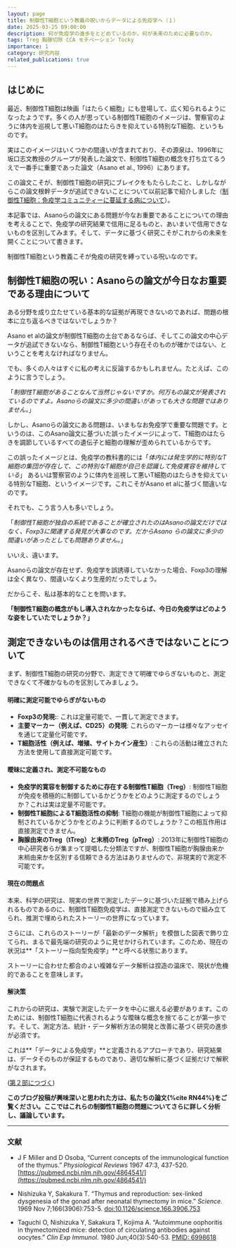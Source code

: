 ```yaml
---
layout: page
title: 制御性T細胞という教義の呪いからデータによる免疫学へ（１）
date: 2025-03-25 09:00:00
description: 何が免疫学の進歩をとどめているのか。何が未来のために必要なのか。
tags: Treg 胸腺切除 CCA モチベーション Tocky
importance: 1
category: 研究内容
related_publications: true
---
```


## はじめに

最近、制御性T細胞は映画「はたらく細胞」にも登場して、広く知られるようになったようです。多くの人が思っている制御性T細胞のイメージは、警察官のように体内を巡視して悪いT細胞のはたらきを抑えている特別なT細胞、というものです。

実はこのイメージはいくつかの間違いが含まれており、その源泉は、1996年に坂口志文教授のグループが発表した論文で、制御性T細胞の概念を打ち立てるうえで一番手に重要であった論文（Asano et al., 1996）にあります。

この論文こそが、制御性T細胞の研究にブレイクをもたらしたこと、しかしながらこの論文根幹データが追試できないことについて以前記事で紹介しました（[制御性T細胞：免疫学コミュニティーに蔓延する病について](https://monotockylab.github.io/japanese/2024-12-02/)）。

本記事では、Asanoらの論文にある問題が今なお重要であることについての理由を考えることで、免疫学の研究結果で信用に足るものと、あいまいで信用できないものを区別してみます。そして、データに基づく研究こそがこれからの未来を開くことについて書きます。

制御性T細胞という教義こそが免疫の研究を縛っている呪いなのです。

## 制御性T細胞の呪い：Asanoらの論文が今日なお重要である理由について

ある分野を成り立たせている基本的な証拠が再現できないのであれば、問題の根本に立ち返るべきではないでしょうか？

Asano et alの論文が制御性T細胞の土台であるならば、そしてこの論文の中心データが追試できないなら、制御性T細胞という存在そのものが確かではない、ということを考えなければなりません。

でも、多くの人々はすぐに私の考えに反論するかもしれません。たとえば、このように言うでしょう。

「_制御性T細胞があることなんて当然じゃないですか。何万もの論文が発表されているのですよ。Asanoらの論文に多少の間違いがあっても大きな問題ではありません。_」

しかし、Asanoらの論文にある問題は、いまもなお免疫学で重要な問題です。というのは、このAsano論文に基づいた誤ったイメージによって、T細胞のはたらきを調節しているすべての遺伝子と細胞の理解が歪められているからです。

この誤ったイメージとは、免疫学の教科書的には「_体内には発生学的に特別なT細胞の集団が存在して、この特別なT細胞が自己を認識して免疫寛容を維持している_」
あるいは警察官のように体内を巡視して悪いT細胞のはたらきを抑えている特別なT細胞、というイメージです。これこそがAsano et alに基づく間違いなのです。

それでも、こう言う人も多いでしょう。

「_制御性T細胞が独自の系統であることが確立されたのはAsanoの論文だけではなく、Foxp3に関連する発見が大事なのです。だからAsano らの論文に多少の間違いがあったとしても問題ありません。_」

いいえ、違います。

Asanoらの論文が存在せず、免疫学を誤誘導していなかった場合、Foxp3の理解は全く異なり、間違いなくより生産的だったでしょう。

だからこそ、私は基本的なことを問います。

**「制御性T細胞の概念がもし導入されなかったならば、今日の免疫学はどのような姿をしていたでしょうか？」**

## 測定できないものは信用されるべきではないことについて

まず、制御性T細胞の研究の分野で、測定できて明確でゆらぎないものと、測定できなくて不確かなものを区別してみましょう。

#### 明確に測定可能でゆらぎがないもの

- **Foxp3の発現:**: これは定量可能で、一貫して測定できます。
- **主要マーカー（例えば、CD25）の発現**: これらのマーカーは様々なアッセイを通じて定量化可能です。
- **T細胞活性（例えば、増殖、サイトカイン産生）**: これらの活動は確立された方法を使用して直接測定可能です。

#### 曖昧に定義され、測定不可能なもの

- **免疫学的寛容を制御するために存在する制御性T細胞（Treg）**: 制御性T細胞が免疫を積極的に制御しているかどうかをどのように測定するのでしょうか？これは実は定量不可能です。
- **制御性T細胞によるT細胞活性の抑制**: T細胞の機能が制御性T細胞によって抑制されているかどうかをどのように判断するのでしょうか？この相互作用は直接測定できません。
- **胸腺由来のTreg（tTreg）と末梢のTreg（pTreg）**: 2013年に制御性T細胞の中心研究者らが集まって提唱した分類法ですが、制御性T細胞が胸腺由来か末梢由来かを区別する信頼できる方法はありませんので、非現実的で測定不可能です。

#### 現在の問題点

本来、科学の研究は、現実の世界で測定したデータに基づいた証拠で積み上げられるものであるのに、制御性T細胞免疫学は、直接測定できないもので組み立てられ、推測で埋められたストーリーの世界になっています。

さらには、これらのストーリーが「最新のデータ解析」を模倣した図表で飾り立てられ、まるで最先端の研究のように見せかけられています。このため、現在の状況は**「ストーリー指向型免疫学」**と呼べる状態にあります。

ストーリーに合わせた都合のよい複雑なデータ解析は捏造の温床で、現状が危機的であることを意味します。

#### 解決策

これからの研究は、実験で測定したデータを中心に据える必要があります。このためには、制御性T細胞に代表されるような曖昧な概念を捨てることが第一歩です。そして、測定方法、統計・データ解析方法の開発と改善に基づく研究の進歩が必須です。

これは**「データによる免疫学」**と定義されるアプローチであり、研究結果は、データそのものが保証するものであり、適切な解析に基づく証拠だけで解釈がなされます。

([第２部につづく](https://monotockylab.github.io/japanese/2025-03-23-Data/))

**このブログ投稿が興味深いと思われた方は、私たちの論文{%cite RN44%}をご覧ください。ここではこれらの制御性T細胞の問題についてさらに詳しく分析し、議論しています。**

---

### 文献

- J F Miller and D Osoba, “Current concepts of the immunological function of the thymus.” _Physiological Reviews_ 1967 47:3, 437-520. [https://pubmed.ncbi.nlm.nih.gov/4864541/](https://pubmed.ncbi.nlm.nih.gov/4864541/)

- Nishizuka Y, Sakakura T. “Thymus and reproduction: sex-linked dysgenesia of the gonad after neonatal thymectomy in mice.” _Science._ 1969 Nov 7;166(3906):753-5. [doi:10.1126/science.166.3906.753](https://doi.org/10.1126/science.166.3906.753)

- Taguchi O, Nishizuka Y, Sakakura T, Kojima A. “Autoimmune oophoritis in thymectomized mice: detection of circulating antibodies against oocytes.” _Clin Exp Immunol._ 1980 Jun;40(3):540-53. [PMID: 6998618](https://pubmed.ncbi.nlm.nih.gov/6998618/)
